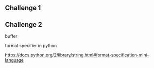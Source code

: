 


## Challenge 1



## Challenge 2

buffer



format specifier in python

https://docs.python.org/2/library/string.html#format-specification-mini-language